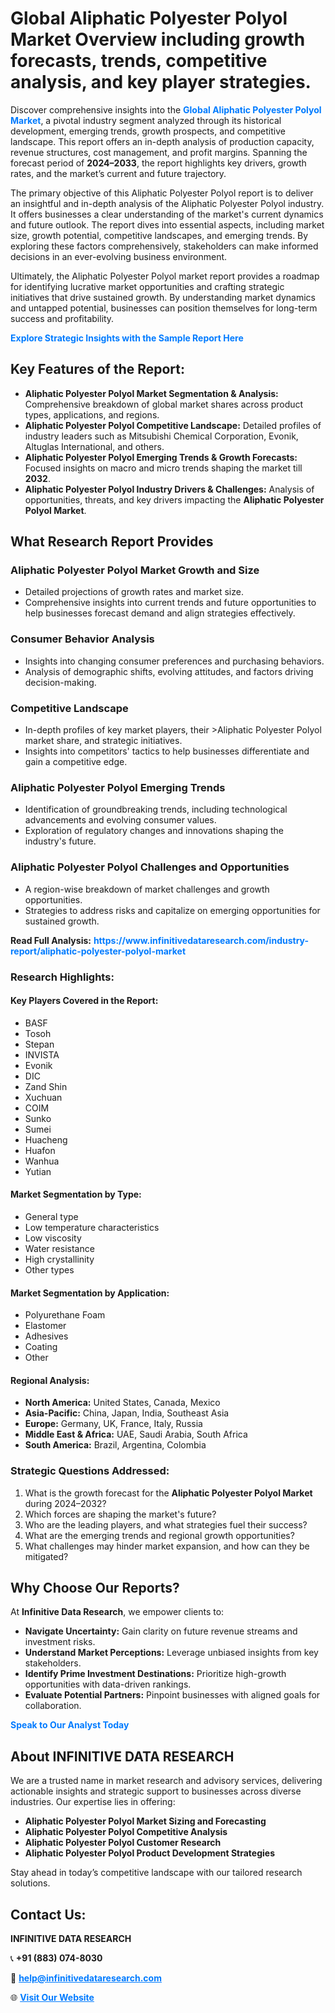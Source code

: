 <h1>Global Aliphatic Polyester Polyol Market Overview including growth forecasts, trends, competitive analysis, and key player strategies.</h1>
<p>
Discover comprehensive insights into the 
<a href="https://www.infinitivedataresearch.com/industry-report/aliphatic-polyester-polyol-market" rel="dofollow" style="color: #007BFF; text-decoration: none;"><strong>Global Aliphatic Polyester Polyol Market</strong></a>, a pivotal industry segment analyzed through its historical development, emerging trends, growth prospects, and competitive landscape. This report offers an in-depth analysis of production capacity, revenue structures, cost management, and profit margins. Spanning the forecast period of <strong>2024–2033</strong>, the report highlights key drivers, growth rates, and the market’s current and future trajectory.
</p>
<p>
The primary objective of this Aliphatic Polyester Polyol report is to deliver an insightful and in-depth analysis of the Aliphatic Polyester Polyol industry. It offers businesses a clear understanding of the market's current dynamics and future outlook. The report dives into essential aspects, including market size, growth potential, competitive landscapes, and emerging trends. By exploring these factors comprehensively, stakeholders can make informed decisions in an ever-evolving business environment.
</p>
<p>
Ultimately, the Aliphatic Polyester Polyol market report provides a roadmap for identifying lucrative market opportunities and crafting strategic initiatives that drive sustained growth. By understanding market dynamics and untapped potential, businesses can position themselves for long-term success and profitability.
</p>
<p>
<a href="https://www.infinitivedataresearch.com/request-sample/reportId=105903" style="color: #007BFF; text-decoration: none;"><strong>Explore Strategic Insights with the Sample Report Here</strong></a>
</p>

<h2>Key Features of the Report:</h2>
<ul>
<li><strong>Aliphatic Polyester Polyol Market Segmentation & Analysis:</strong> Comprehensive breakdown of global market shares across product types, applications, and regions.</li>
<li><strong>Aliphatic Polyester Polyol Competitive Landscape:</strong> Detailed profiles of industry leaders such as Mitsubishi Chemical Corporation, Evonik, Altuglas International, and others.</li>
<li><strong>Aliphatic Polyester Polyol Emerging Trends & Growth Forecasts:</strong> Focused insights on macro and micro trends shaping the market till <strong>2032</strong>.</li>
<li><strong>Aliphatic Polyester Polyol Industry Drivers & Challenges:</strong> Analysis of opportunities, threats, and key drivers impacting the <strong>Aliphatic Polyester Polyol Market</strong>.</li>
</ul>

<h2>What Research Report Provides</h2>
<h3>Aliphatic Polyester Polyol Market Growth and Size</h3>
<ul>
<li>Detailed projections of growth rates and market size.</li>
<li>Comprehensive insights into current trends and future opportunities to help businesses forecast demand and align strategies effectively.</li>
</ul>

<h3>Consumer Behavior Analysis</h3>
<ul>
<li>Insights into changing consumer preferences and purchasing behaviors.</li>
<li>Analysis of demographic shifts, evolving attitudes, and factors driving decision-making.</li>
</ul>

<h3>Competitive Landscape</h3>
<ul>
<li>In-depth profiles of key market players, their >Aliphatic Polyester Polyol market share, and strategic initiatives.</li>
<li>Insights into competitors' tactics to help businesses differentiate and gain a competitive edge.</li>
</ul>

<h3>Aliphatic Polyester Polyol Emerging Trends</h3>
<ul>
<li>Identification of groundbreaking trends, including technological advancements and evolving consumer values.</li>
<li>Exploration of regulatory changes and innovations shaping the industry's future.</li>
</ul>

<h3>Aliphatic Polyester Polyol Challenges and Opportunities</h3>
<ul>
<li>A region-wise breakdown of market challenges and growth opportunities.</li>
<li>Strategies to address risks and capitalize on emerging opportunities for sustained growth.</li>
</ul>
<p><strong>Read Full Analysis:</strong> <a href="https://www.infinitivedataresearch.com/industry-report/aliphatic-polyester-polyol-market" rel="dofollow" style="color: #007BFF; text-decoration: none;"><strong>https://www.infinitivedataresearch.com/industry-report/aliphatic-polyester-polyol-market</strong></a></p>
<h3>Research Highlights:</h3>
<h4>Key Players Covered in the Report:</h4>
<ul><li>BASF</li><li>Tosoh</li><li>Stepan</li><li>INVISTA</li><li>Evonik</li><li>DIC</li><li>Zand Shin</li><li>Xuchuan</li><li>COIM</li><li>Sunko</li><li>Sumei</li><li>Huacheng</li><li>Huafon</li><li>Wanhua</li><li>Yutian</li></ul>
<h4>Market Segmentation by Type:</h4>
<ul><li>General type</li><li>Low temperature characteristics</li><li>Low viscosity</li><li>Water resistance</li><li>High crystallinity</li><li>Other types</li></ul>
<h4>Market Segmentation by Application:</h4>
<ul><li>Polyurethane Foam</li><li>Elastomer</li><li>Adhesives</li><li>Coating</li><li>Other</li></ul>

<h4>Regional Analysis:</h4>
<ul>
<li><strong>North America:</strong> United States, Canada, Mexico</li>
<li><strong>Asia-Pacific:</strong> China, Japan, India, Southeast Asia</li>
<li><strong>Europe:</strong> Germany, UK, France, Italy, Russia</li>
<li><strong>Middle East & Africa:</strong> UAE, Saudi Arabia, South Africa</li>
<li><strong>South America:</strong> Brazil, Argentina, Colombia</li>
</ul>

<h3>Strategic Questions Addressed:</h3>
<ol>
<li>What is the growth forecast for the <strong>Aliphatic Polyester Polyol Market</strong> during 2024–2032?</li>
<li>Which forces are shaping the market's future?</li>
<li>Who are the leading players, and what strategies fuel their success?</li>
<li>What are the emerging trends and regional growth opportunities?</li>
<li>What challenges may hinder market expansion, and how can they be mitigated?</li>
</ol>

<h2>Why Choose Our Reports?</h2>
<p>At <strong>Infinitive Data Research</strong>, we empower clients to:</p>
<ul>
<li><strong>Navigate Uncertainty:</strong> Gain clarity on future revenue streams and investment risks.</li>
<li><strong>Understand Market Perceptions:</strong> Leverage unbiased insights from key stakeholders.</li>
<li><strong>Identify Prime Investment Destinations:</strong> Prioritize high-growth opportunities with data-driven rankings.</li>
<li><strong>Evaluate Potential Partners:</strong> Pinpoint businesses with aligned goals for collaboration.</li>
</ul>
<p><a href="https://www.infinitivedataresearch.com/industry-report/aliphatic-polyester-polyol-market" rel="dofollow" style="color: #007BFF; text-decoration: none;"><strong>Speak to Our Analyst Today</strong></a></p>

<h2>About INFINITIVE DATA RESEARCH</h2>
<p>We are a trusted name in market research and advisory services, delivering actionable insights and strategic support to businesses across diverse industries. Our expertise lies in offering:</p>
<ul>
<li><strong>Aliphatic Polyester Polyol Market Sizing and Forecasting</strong></li>
<li><strong>Aliphatic Polyester Polyol Competitive Analysis</strong></li>
<li><strong>Aliphatic Polyester Polyol Customer Research</strong></li>
<li><strong>Aliphatic Polyester Polyol Product Development Strategies</strong></li>
</ul>
<p>Stay ahead in today’s competitive landscape with our tailored research solutions.</p>

<h2>Contact Us:</h2>
<p><strong>INFINITIVE DATA RESEARCH</strong></p>
<p>📞 <strong>+91 (883) 074-8030</strong></p>
<p>📧 <strong><a href="mailto:help@infinitivedataresearch.com" style="color: #007BFF;">help@infinitivedataresearch.com</a></strong></p>
<p>🌐 <strong><a href="https://www.infinitivedataresearch.com" rel="dofollow" style="color: #007BFF;">Visit Our Website</a></strong></p>